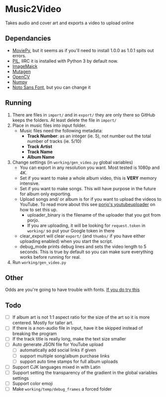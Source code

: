 # Music2Video
Takes audio and cover art and exports a video to upload online

## Dependancies
- [MoviePy](https://github.com/Zulko/moviepy), but it seems as if you'll need to install 1.0.0 as 1.0.1 spits out errors.
- [PIL](https://pillow.readthedocs.io/en/stable/), IIRC it is installed with Python 3 by default now.
- [ImageMaick](https://www.imagemagick.org/script/index.php)
- [Mutagen](https://github.com/llogiq/mutagen)
- [OpenCV](https://pypi.org/project/opencv-python/)
- [Numpy](https://www.numpy.org/)
- [Noto Sans Font](https://www.google.com/get/noto/), but you can change it

## Running
1. There are files in `import/` and in `export/` they are only there so GitHub keeps the folders. At least delete the file in `import/`
2. Place in music files into input folder.
   - Music files need the following metadata:
     - **Track Number**: as an integer (ie. 5), not number out the total number of tracks (ie. 5/10)
     - **Track Artist**
     - **Track Name**
     - **Album Name**
3. Change settings (in `working/gen_video.py` global variables)
   - You can export in any resolution you want. Most tested is 1080p and 4K.
   - Set if you want to make a whole album video, this is **VERY** memory intensive.
   - Set if you want to make songs. This will have purpose in the future for album only exporting.
   - Upload songs and/ or album is for if you want to upload the videos to YouTube. To read more about this see [porjo's youtubeuploader](https://github.com/porjo/youtubeuploader) on how to set this up.
     - uploader_binary is the filename of the uploader that you got from porjo.
     - If you are uploading, it will be looking for `request.token` in `working/` so put your Google token in there
   - clear_export will clear `export/` (and `thumbs/` if you have either uploading enabled) when you start the script.
   - debug_mode prints debug lines and sets the video length to 5 seconds. This is true by default so you can make sure everything works before running for real.
4. Run `working/gen_video.py`

## Other
Odds are you're going to have trouble with fonts. [If you do try this](https://martin-thoma.com/add-a-new-font-to-imagemagick/)

## Todo
- [ ] If album art is not 1:1 aspect ratio for the size of the art so it is more centered. Mostly for taller art.
- [ ] If there is a non-audio file in input, have it be skipped instead of breaking the program
- [ ] If the track title is really long, make the text size smaller
- [ ] Auto generate JSON file for YouTube upload
  - [ ] automatically add social links if given
  - [ ] support multiple song/album purchase links
  - [ ] support auto time stamps for full album uploads
- [ ] Support CJK languages mixed in with Latin
- [ ] Support setting the transparency of the gradient in the global variables settings
- [ ] Support color emoji
- [ ] Make `working/temp/debug_frames` a forced folder
